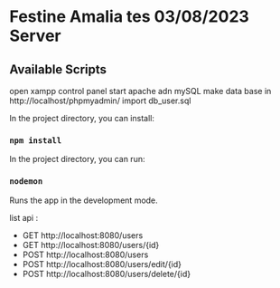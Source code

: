# Festine Amalia tes 03/08/2023 Server


## Available Scripts


open xampp control panel
start apache adn mySQL
make data base in http://localhost/phpmyadmin/
import db_user.sql


In the project directory, you can install:
### `npm install`

In the project directory, you can run:

### `nodemon`

Runs the app in the development mode.<br />

list api :
- GET http://localhost:8080/users
- GET http://localhost:8080/users/{id}
- POST http://localhost:8080/users
- POST http://localhost:8080/users/edit/{id}
- POST http://localhost:8080/users/delete/{id}

